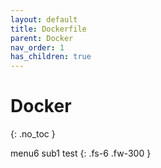 ```yaml
---
layout: default
title: Dockerfile
parent: Docker
nav_order: 1
has_children: true
---
```


# Docker
{: .no_toc }

menu6 sub1 test
{: .fs-6 .fw-300 }
